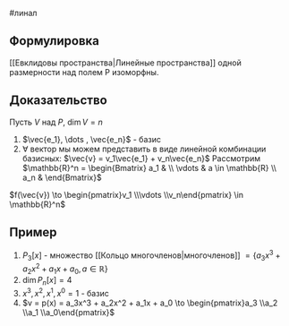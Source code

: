 #линал 
## Формулировка
[[Евклидовы пространства|Линейные пространства]] одной размерности над полем P изоморфны.
## Доказательство
Пусть $V$ над $P$, $\dim V = n$
1. $\vec{e_1}, \dots , \vec{e_n}$ - базис
2. $\forall$ вектор мы можем представить в виде линейной комбинации базисных:
	$\vec{v} = v_1\vec{e_1} + v_n\vec{e_n}$
Рассмотрим $\mathbb{R}^n = \begin{Bmatrix} a_1 &  \\ \vdots  & a \in \mathbb{R} \\ a_n & \end{Bmatrix}$

$f(\vec{v}) \to \begin{pmatrix}v_1 \\\vdots \\v_n\end{pmatrix} \in \mathbb{R}^n$
## Пример
1. $P_3[x]$ - множество [[Кольцо многочленов|многочленов]] $= \{ a_3x^3 + a_2x^2 + a_1x + a_0, a \in \mathbb{R}\}$
2. $\dim P_n[x] = 4$ 
3. $x^3, x^2, x^1, x^0 = 1$ - базис
4. $v = p(x) = a_3x^3 + a_2x^2 + a_1x + a_0 \to \begin{pmatrix}a_3 \\a_2 \\a_1 \\a_0\end{pmatrix}$